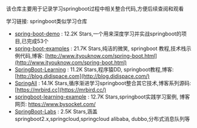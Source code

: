 该仓库主要用于记录学习springboot过程中相关整合代码,方便后续查阅和观看



学习链接: springboot类似学习仓库

- [spring-boot-demo](https://github.com/xkcoding/spring-boot-demo) : 12.2K Stars,一个用来深度学习并实战springboot的项目,已完成53个
- [spring-boot-examples](https://github.com/ityouknow/spring-boot-examples) : 21.7K Stars,纯洁的微笑, springboot 教程,技术栈示例代码,博客: [http://www.ityouknow.com/spring-boot.html](http://www.ityouknow.com/spring-boot.html)
- [SpringBoot-Learning](https://github.com/dyc87112/SpringBoot-Learning) : 11.2K Stars,程序猿DD, springboot教程,博客: [http://blog.didispace.com](http://blog.didispace.com/)
- [SpringAll](https://github.com/wuyouzhuguli/SpringAll) : 14.1K Stars,循序渐进学习springboot整合其它技术,博客系列源码: [https://mrbird.cc](https://mrbird.cc/)
- [springboot-learning-example](https://github.com/JeffLi1993/springboot-learning-example) : 12.7K Stars,springboot实践学习案例, 博客网页: https://www.bysocket.com/
- [SpringBoot-Labs](https://github.com/YunaiV/SpringBoot-Labs) : 2.5K Stars,涵盖 springboot2.x,springcloud,springcloud alibaba, dubbo,分布式消息队列等







